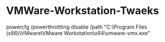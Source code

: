 # VMWare-Workstation-Twaeks


powercfg /powerthrottling disable /path "C:\Program Files (x86)\VMware\VMware Workstation\x64\vmware-vmx.exe" 

